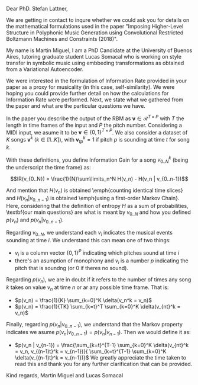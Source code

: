 Dear PhD. Stefan Lattner,

We are getting in contact to inqure whether we could ask you for details on the
mathematical formulations used in the paper "Imposing Higher-Level Structure in
Polyphonic Music Generation using Convolutional Restricted Boltzmann Machines
and Constraints (2018)".

My name is Martin Miguel, I am a PhD Candidate at the University of Buenos
Aires, tutoring graduate student Lucas Somacal who is working on style transfer
in symbolic music using embbeding transformations as obtained from a
Variational Autoencoder.

We were interested in the formulation of Information Rate provided in your paper
as a proxy for musicality (in this case, self-similarity). We were hoping you
could provide further detail on how the calculations for Information
Rate were performed. Next, we state what we gathered from the
paper and what are the particular questions we have.

In the paper you describe the output of the RBM as $\mathbf{v} \in \mathcal{R}^{T\times P}$ 
with $T$ the length in time frames of the input and $P$ the pitch number.
Considering a MIDI input, we asume it to be $\mathbf{v} \in \{0, 1\}^{T\times P}$.
We also consider a dataset of $K$ songs $\mathbf{v}^k$ ($k \in [1..K]$),
with $\mathbf{v}_{tp}^k = 1$ if pitch $p$ is sounding at time $t$ for song $k$.

With these definitions, you define Information Gain for a song $v_{0..N}^k$ (being the
underscript the time frame) as:

$$IR(v_{0..N}) = \frac{1}{N}\sum\limits_n^N H(v_n) - H(v_n | v_{0..n-1})$$

And mention that $H(v_n)$ is obtained \emph{counting identical time slices} and
$H(v_n | v_{0..n-1})$ is obtained \emph{using a first-order Markov Chain}.
Here, considering that the definition of entropy $H$ as a sum of
probabilities, \textbf{our main questions} are what is meant by $v_{0..N}$
and how you defined $p(v_n)$ and $p(v_n | v_{0..n-1})$.

Regarding $v_{0..N}$, we understand each $v_i$ indicates the musical events
sounding at time $i$. We understand this can mean one of two things:

* $v_i$ is a column vector $\{0, 1\}^P$ indicating which pitches sound at time
  $i$
* there's an asumption of monophony and $v_i$ is a number $p$ indicating the
  pitch that is soundng (or 0 if theres no sound).

Regarding $p(v_n)$, we are in doubt if it refers to the number of times any
song $k$ takes on value $v_n$ at time $n$ or ar any possible time frame. That
is:

* $p(v_n) = \frac{1}{K} \sum_{k=0}^K \delta(v_n^k = v_n)$
* $p(v_n) = \frac{1}{TK} \sum_{k=t}^T \sum_{k=0}^K \delta(v_{nt}^k = v_n)$

Finally, regarding $p(v_n | v_{0..n-1})$, we understand that the Markov
property indicates we asume $p(v_n | v_{0..n-1}) = p(v_n | v_{n-1})$. Then we
would define it as:

* $p(v_n | v_{n-1}) = \frac{\sum_{k=t}^{T-1} \sum_{k=0}^K \delta(v_{nt}^k = v_n, v_{(n-1)t}^k = v_{n-1})}{
                            \sum_{k=t}^{T-1} \sum_{k=0}^K \delta(v_{(n-1)t}^k = v_{n-1})}$
We greatly appreciate the time taken to read this and thank you for any further
clarification that can be provided.

Kind regards,
Martin Miguel and Lucas Somacal
